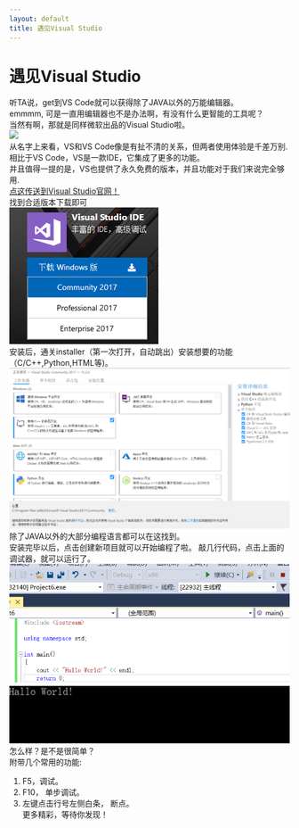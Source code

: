 ```yaml
---
layout: default
title: 遇见Visual Studio
---
```


# 遇见Visual Studio

听TA说，get到VS Code就可以获得除了JAVA以外的万能编辑器。   
emmmm, 可是一直用编辑器也不是办法啊，有没有什么更智能的工具呢？  
当然有啊，那就是同样微软出品的Visual Studio啦。  
![](images/VS.png)   
从名字上来看，VS和VS Code像是有扯不清的关系，但两者使用体验是千差万别.  
相比于VS Code，VS是一款IDE，它集成了更多的功能。  
并且值得一提的是，VS也提供了永久免费的版本，并且功能对于我们来说完全够用.  
[点这传送到Visual Studio官网！](https://visualstudio.microsoft.com/zh-hans/)   
找到合适版本下载即可   
![](images/lab01_images/VS_Download.png)  
安装后，通关installer（第一次打开，自动跳出）安装想要的功能（C/C++,Python,HTML等)。  
![](images/lab01_images/VS_Install.png) 
除了JAVA以外的大部分编程语言都可以在这找到。  
安装完毕以后，点击创建新项目就可以开始编程了啦。 
敲几行代码，点击上面的调试器，就可以运行了。 
![](images/lab01_images/VS_Use.png) 
![](images/lab01_images/VS_Run.png)  
怎么样？是不是很简单？  
附带几个常用的功能:  
1. F5，调试。   
2. F10， 单步调试。
3. 左键点击行号左侧白条， 断点。  
 更多精彩，等待你发现！

 
